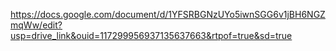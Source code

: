 https://docs.google.com/document/d/1YFSRBGNzUYo5iwnSGG6v1jBH6NGZmqWw/edit?usp=drive_link&ouid=117299956937135637663&rtpof=true&sd=true
